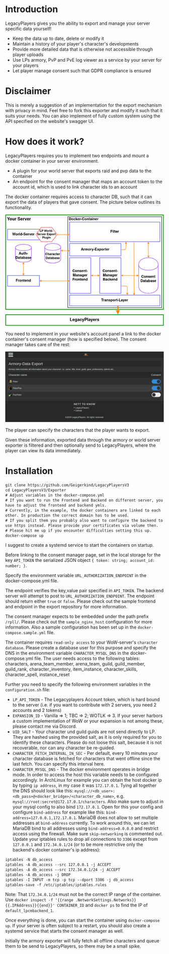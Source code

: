 # Introduction
LegacyPlayers gives you the ability to export and manage your server specific data yourself!
* Keep the data up to date, delete or modify it
* Maintain a history of your player's character's developments
* Provide more detailed data that is otherwise not accessible through player uploads
* Use LPs armory, PvP and PvE log viewer as a service by your server for your players
* Let player manage consent such that GDPR compliance is ensured

# Disclaimer
This is merely a suggestion of an implementation for the export mechanism with privacy in mind.
Feel free to fork this exporter and modify it such that it suits your needs. You can also implement
of fully custom system using the API specified on the website's swagger UI.

# How does it work?
LegacyPlayers requires you to implement two endpoints and mount a docker container in your server environment.
* A plugin for your world server that exports raid and pvp data to the container
* An endpoint for the consent manager that maps an account token to the account id, which is used to link
character ids to an account

The docker container requires access to character DB, such that it can export the data of players that gave
consent. The picture below outlines its functionality.

![LP-Export-Functionality](LP-Export-Functionality.png)

You need to implement in your website's account panel a link to the docker container's consent manager
(how is specified below). The consent manager takes care of the rest:  

![ConsentManager](ConsentManager.png)

The player can specify the characters that the player wants to export.

Given these information, exported data through the armory or world server exporter is filtered
and then optionally send to LegacyPlayers, where the player can view its data immediately. 

# Installation
```shell script
git clone https://github.com/Geigerkind/LegacyPlayersV3
cd LegacyPlayersV3/Exporter
# Adjust variables in the docker-compose.yml
# If you want to run the Frontend and Backend on different server, you have to adjust the frontend and backend ymls.
# Currently, in the example, the docker containers are linked to each other. In production the correct domain has to be used.
# If you split them you probably also want to configure the backend to use https instead. Please provide your certificates via volume then.
# Please hit me up if you encounter difficulties setting this up.
docker-compose up
```
I suggest to create a systemd service to start the containers on startup.  

Before linking to the consent manager page, set in the local storage for the key `API_TOKEN` the
serialized JSON object `{ token: string; account_id: number; }`.

Specify the environment variable `URL_AUTHORIZATION_ENDPOINT` in the docker-compose.yml file.

The endpoint verifies the key,value pair specified in `API_TOKEN`. The backend server will attempt to
post to `URL_AUTHORIZATION_ENDPOINT`. The endpoint should return either 
`true` or `false`. Please check out the sample frontend and endpoint in the export repository for more
information.

The consent manager expects to be embedded under the path prefix `/rpll/`. Please check out the `sample_nginx_host` configuration for more information.
Also a sample configuration has been set up in the `docker-compose.sample.yml` file.

The container requires `read-only access` to your WoW-server's `character database`. Please 
create a database user for this purpose and specify the DNS in the environment variable 
`CHARACTER_MYSQL_DNS` in the docker-compose.yml file.
The user needs access to the following tables: characters, arena_team_member, arena_team, guild, guild_member, guild_rank, character_inventory, item_instance,
character_skills, character_spell, instance_reset

Further you need to specify the following environment variables in the `configuration.sh` file:
* `LP_API_TOKEN` - The Legacyplayers Account token, which is hard bound to the server (i.e. if you want to contribute with 2 servers, you need 2 accounts and 2 tokens)
* `EXPANSION_ID` - Vanilla => 1; TBC => 2; WOTLK => 3. If your server harbors a custom implementation 
of WoW or your expansion is not among these, please contact me via Discord.
* `UID_SALT` - Your character und guild guids are not send directly to LP. They are hashed 
using the provided salt, as it is only required for you to identify these characters. Please 
do not loose this salt, because it is not recoverable, nor can any character be re-guided.
* `CHARACTER_FETCH_INTERVAL_IN_SEC` - Per default, every 10 minutes your character database is fetched
for characters that went offline since the last fetch. You can specify this interval here.
* `CHARACTER_MYSQL_DNS` - The docker environment operates in bridge mode. In order to access the host 
this variable needs to be configured accordingly. In ArchLinux for example you can obtain the host 
docker ip by typing `ip address`, in my case it was `172.17.0.1`. Tying all together the DNS should look 
like this: `mysql://<db_user>:<db_pass>@<docker_bridge>/<character_db_name>`, e.g. `mysql://root:secret@172.17.0.1/characters`. 
Also make sure to adjust in your mysql config to also bind `172.17.0.1`. Open for this your config and configure
`bind-address` for example like this: `bind-address=127.0.0.1,172.17.0.1`. MariaDB does not allow to set
multiple addresses at `bind-address` currently. To work around this, we can let MariaDB bind to all addresses 
using `bind-address=0.0.0.0` and restrict access using the firewall. Make sure `skip-networking` is commented 
out. Update your iptables rules to drop all connections to `3306` except from `127.0.0.1` and `172.34.0.1/24`
(or to be more restrictive only the backend's docker container's ip address): 
```shell script
iptables -N db_access
iptables -A db_access --src 127.0.0.1 -j ACCEPT
iptables -A db_access --src 172.34.0.1/24 -j ACCEPT
iptables -A db_access -j DROP
iptables -I INPUT -m tcp -p tcp --dport 3306 -j db_access
iptables-save -f /etc/iptables/iptables.rules
```
Note: That `172.34.0.1/24` must not be the correct IP range of the container.
Use `docker inspect -f '{{range .NetworkSettings.Networks}}{{.IPAddress}}{{end}}' CONTAINER_ID` and `docker ps` to find the IP of `default_lpcmbackend_1`.

Once everything is done, you can start the container using `docker-compose up`. If your 
server is often subject to a restart, you should also create a systemd service that starts 
the consent manager as well. 

Initially the armory exporter will fully fetch all offline characters and queue them to be 
send to LegacyPlayers, so there may be a small spike. 